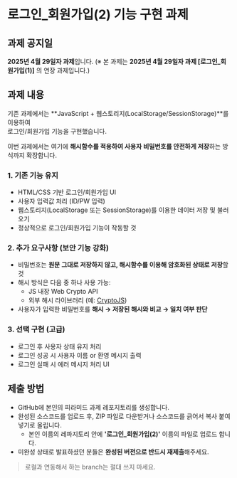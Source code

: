 # 로그인_회원가입(2) 기능 구현 과제

## 과제 공지일
**2025년 4월 29일자 과제**입니다.
(※ 본 과제는 **2025년 4월 29일자 과제 [로그인_회원가입(1)]** 의 연장 과제입니다.)

## 과제 내용
기존 과제에서는 **JavaScript + 웹스토리지(LocalStorage/SessionStorage)**를 이용하여  
로그인/회원가입 기능을 구현했습니다.

이번 과제에서는 여기에 **해시함수를 적용하여 사용자 비밀번호를 안전하게 저장**하는 방식까지 확장합니다.
### 1. 기존 기능 유지
- HTML/CSS 기반 로그인/회원가입 UI
- 사용자 입력값 처리 (ID/PW 입력)
- 웹스토리지(LocalStorage 또는 SessionStorage)를 이용한 데이터 저장 및 불러오기
- 정상적으로 로그인/회원가입 기능이 작동할 것
### 2. 추가 요구사항 (보안 기능 강화)
- 비밀번호는 **원문 그대로 저장하지 않고, 해시함수를 이용해 암호화된 상태로 저장**할 것
- 해시 방식은 다음 중 하나 사용 가능:
  - JS 내장 Web Crypto API
  - 외부 해시 라이브러리 (예: [CryptoJS](https://cdnjs.com/libraries/crypto-js))
- 사용자가 입력한 비밀번호를 **해시 → 저장된 해시와 비교 → 일치 여부 판단**
### 3. 선택 구현 (고급)
- 로그인 후 사용자 상태 유지 처리
- 로그인 성공 시 사용자 이름 or 환영 메시지 출력
- 로그인 실패 시 에러 메시지 처리 UI

## 제출 방법
- GitHub에 본인의 피라미드 과제 레포지토리를 생성합니다.
- 완성된 소스코드를 업로드 후, ZIP 파일로 다운받거나 소스코드를 긁어서 복사 붙여넣기로 올립니다.
  - 본인 이름의 레파지토리 안에 **'로그인_회원가입(2)'** 이름의 파일로 업로드 합니다.
- 미완성 상태로 발표하셨던 분들은 **완성된 버전으로 반드시 재제출**해주세요.
> 로컬과 연동해서 하는 branch는 절대 쓰지 마세요.
